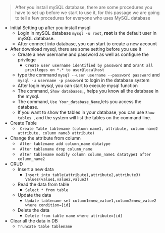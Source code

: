 

> After you install mySQL database, there are some procedures you have to set up before we start to use it, for this passage we are going to tell a few procedures for everyone who uses MySQL database

- Initial Setting up after you install mysql
    - Login in mySQL database ```mysql -u root```, **root** is the default user in mySQL database.
    - After connect into database, you can start to create a new account
- After download mysql, there are some setting before you use it 
    - Create a new username and password as well as configure the privilege
        - ```Create user username identified by password``` and ``` Grant all privileges on *.* to user@localhost ``` 
    - type the command ```mysql --user username --password password``` and ```mysql -u username -p password``` to login in the database system
    - After login mysql, you can start to execute mysql function
    - The command, ```Show databases;```, helps you know all the database in the mysql.
    - The command, ```Use Your_database_Name```,lets you access the database.
    - If you want to show the tables in your database, you can use ```Show tables ```, and the system will list the tables on the command line.
- Create Table
    - ``` Create Table tablename (column name1, attribute, column name2 attribute, column name3 attribute)```
- Change the attribute from column
    - ``` Alter tablename add column_name datatype```
    - ``` Alter tablename drop column_name```
    - ``` Alter tablename modify column column_name1 datatype1 after column_name2``` 
- CRUD
    - Insert a new data
        - ```Insert into table(attribute1,attribute2,attribute3) Values(value1,value2,value3)```
    - Read the data from table
        - ```Select * from table```
    - Update the data
        - ```Update tablename set column1=new_value1,column2=new_value2 where condition=[id]```
    - Delete the data
        - ```Delete from table name where attribute=[id]```
- Clear all the data in DB
    - ```Truncate table tablename```
    
